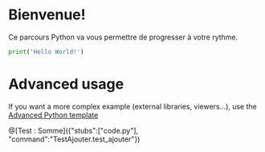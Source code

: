 # Bienvenue!

Ce parcours Python va vous permettre de progresser à votre rythme.

```python runnable
print('Hello World!')
```

# Advanced usage

If you want a more complex example (external libraries, viewers...), use the [Advanced Python template](https://tech.io/select-repo/429)



@[Test : Somme]({"stubs":["code.py"], "command":"TestAjouter.test_ajouter"})